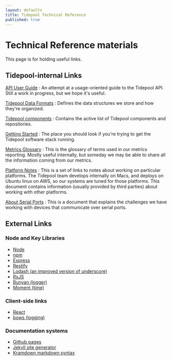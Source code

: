 ```yaml
---
layout: defaults
title: Tidepool Technical Reference
published: true
---
```


# Technical Reference materials

This page is for holding useful links.

## Tidepool-internal Links

[API User Guide](/tidepool-api)
: An attempt at a usage-oriented guide to the Tidepool API. Still a work in progress, but we hope it's useful.

[Tidepool Data Formats](/data-model/v1)
: Defines the data structures we store and how they're organized.

[Tidepool components](/tidepool-components)
: Contains the active list of Tidepool components and repositories.

[Getting Started](/starting-up-services)
: The place you should look if you're trying to get the Tidepool software stack running.

[Metrics Glossary](/metrics-glossary)
: This is the glossary of terms used in our metrics reporting. Mostly useful internally, but someday we may be able to share all the information coming from our metrics.

[Platform Notes](/platform-notes)
: This is a set of links to notes about working on particular platforms. The Tidepool team develops internally on Macs, and deploys on Ubuntu linux on AWS, so our systems are tuned for those platforms. This document contains information (usually provided by third parties) about working with other platforms.

[About Serial Ports](/serial-ports)
: This is a document that explains the challenges we have working with devices that communicate over serial ports.

## External Links

### Node and Key Libraries

* [Node](http://nodejs.org/)
* [npm](http://npmjs.org/)
* [Express](http://expressjs.com/)
* [Restify](http://mcavage.me/node-restify/)
* [Lodash (an improved version of underscore)](http://lodash.com/docs)
* [RxJS](http://reactive-extensions.github.io/RxJS/)
* [Bunyan (logger)](https://github.com/trentm/node-bunyan)
* [Moment (time)](http://momentjs.com/)

### Client-side links

* [React](http://facebook.github.io/react/)
* [bows (logging)](https://github.com/latentflip/bows)

### Documentation systems

* [Github pages](https://pages.github.com/)
* [Jekyll site generator](http://jekyllrb.com/docs/home/)
* [Kramdown markdown syntax](http://kramdown.gettalong.org/syntax.html)
